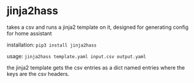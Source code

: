 # jinja2hass
takes a csv and runs a jinja2 template on it, designed for generating config for home assistant

installation: `pip3 install jinja2hass`

usage: `jinja2hass template.yaml input.csv output.yaml`

the jinja2 template gets the csv entries as a dict named entries where the keys are the csv headers.

